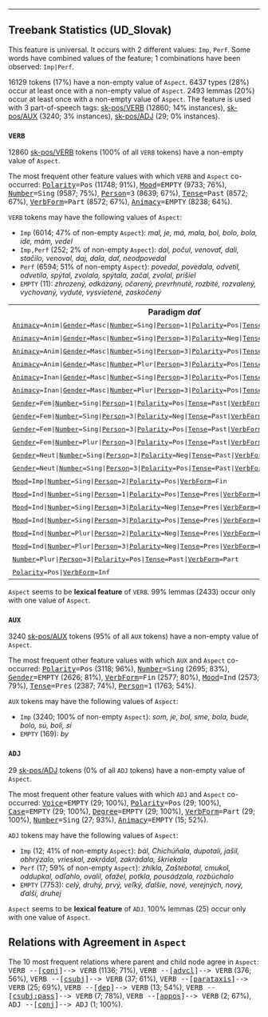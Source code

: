 

--------------------------------------------------------------------------------

## Treebank Statistics (UD_Slovak)

This feature is universal.
It occurs with 2 different values: `Imp`, `Perf`.
Some words have combined values of the feature; 1 combinations have been observed: `Imp|Perf`.

16129 tokens (17%) have a non-empty value of `Aspect`.
6437 types (28%) occur at least once with a non-empty value of `Aspect`.
2493 lemmas (20%) occur at least once with a non-empty value of `Aspect`.
The feature is used with 3 part-of-speech tags: [sk-pos/VERB]() (12860; 14% instances), [sk-pos/AUX]() (3240; 3% instances), [sk-pos/ADJ]() (29; 0% instances).

### `VERB`

12860 [sk-pos/VERB]() tokens (100% of all `VERB` tokens) have a non-empty value of `Aspect`.

The most frequent other feature values with which `VERB` and `Aspect` co-occurred: <tt><a href="Polarity.html">Polarity</a>=Pos</tt> (11748; 91%), <tt><a href="Mood.html">Mood</a>=EMPTY</tt> (9733; 76%), <tt><a href="Number.html">Number</a>=Sing</tt> (9587; 75%), <tt><a href="Person.html">Person</a>=3</tt> (8639; 67%), <tt><a href="Tense.html">Tense</a>=Past</tt> (8572; 67%), <tt><a href="VerbForm.html">VerbForm</a>=Part</tt> (8572; 67%), <tt><a href="Animacy.html">Animacy</a>=EMPTY</tt> (8238; 64%).

`VERB` tokens may have the following values of `Aspect`:

* `Imp` (6014; 47% of non-empty `Aspect`): <em>mal, je, má, mala, bol, bolo, bola, ide, mám, vedel</em>
* `Imp,Perf` (252; 2% of non-empty `Aspect`): <em>dal, počul, venovať, dali, stačilo, venoval, daj, dala, dať, neodpovedal</em>
* `Perf` (6594; 51% of non-empty `Aspect`): <em>povedal, povedala, odvetil, odvetila, spýtal, zvolala, spýtala, začal, zvolal, prišiel</em>
* `EMPTY` (11): <em>zhrozený, odkázaný, očarený, prevrhnuté, rozbité, rozvalený, vychovaný, vyduté, vysvietené, zaskočený</em>

<table>
  <tr><th>Paradigm <i>dať</i></th><th><tt>Imp</tt></th><th><tt>Imp,Perf</tt></th><th><tt>Perf</tt></th></tr>
  <tr><td><tt><a href="Animacy.html">Animacy</a>=Anim|<a href="Gender.html">Gender</a>=Masc|<a href="Number.html">Number</a>=Sing|<a href="Person.html">Person</a>=1|<a href="Polarity.html">Polarity</a>=Pos|<a href="Tense.html">Tense</a>=Past|<a href="VerbForm.html">VerbForm</a>=Part</tt></td><td></td><td><em>dal</em></td><td><em>dal</em></td></tr>
  <tr><td><tt><a href="Animacy.html">Animacy</a>=Anim|<a href="Gender.html">Gender</a>=Masc|<a href="Number.html">Number</a>=Sing|<a href="Person.html">Person</a>=3|<a href="Polarity.html">Polarity</a>=Neg|<a href="Tense.html">Tense</a>=Past|<a href="VerbForm.html">VerbForm</a>=Part</tt></td><td></td><td><em>Nedal</em></td><td></td></tr>
  <tr><td><tt><a href="Animacy.html">Animacy</a>=Anim|<a href="Gender.html">Gender</a>=Masc|<a href="Number.html">Number</a>=Sing|<a href="Person.html">Person</a>=3|<a href="Polarity.html">Polarity</a>=Pos|<a href="Tense.html">Tense</a>=Past|<a href="VerbForm.html">VerbForm</a>=Part</tt></td><td></td><td><em>dal</em></td><td><em>dal</em></td></tr>
  <tr><td><tt><a href="Animacy.html">Animacy</a>=Anim|<a href="Gender.html">Gender</a>=Masc|<a href="Number.html">Number</a>=Plur|<a href="Person.html">Person</a>=3|<a href="Polarity.html">Polarity</a>=Pos|<a href="Tense.html">Tense</a>=Past|<a href="VerbForm.html">VerbForm</a>=Part</tt></td><td></td><td><em>dali</em></td><td><em>dali</em></td></tr>
  <tr><td><tt><a href="Animacy.html">Animacy</a>=Inan|<a href="Gender.html">Gender</a>=Masc|<a href="Number.html">Number</a>=Sing|<a href="Person.html">Person</a>=3|<a href="Polarity.html">Polarity</a>=Pos|<a href="Tense.html">Tense</a>=Past|<a href="VerbForm.html">VerbForm</a>=Part</tt></td><td></td><td><em>dal</em></td><td><em>dal</em></td></tr>
  <tr><td><tt><a href="Animacy.html">Animacy</a>=Inan|<a href="Gender.html">Gender</a>=Masc|<a href="Number.html">Number</a>=Plur|<a href="Person.html">Person</a>=3|<a href="Polarity.html">Polarity</a>=Pos|<a href="Tense.html">Tense</a>=Past|<a href="VerbForm.html">VerbForm</a>=Part</tt></td><td></td><td><em>dali</em></td><td></td></tr>
  <tr><td><tt><a href="Gender.html">Gender</a>=Fem|<a href="Number.html">Number</a>=Sing|<a href="Person.html">Person</a>=1|<a href="Polarity.html">Polarity</a>=Pos|<a href="Tense.html">Tense</a>=Past|<a href="VerbForm.html">VerbForm</a>=Part</tt></td><td></td><td></td><td><em>dala</em></td></tr>
  <tr><td><tt><a href="Gender.html">Gender</a>=Fem|<a href="Number.html">Number</a>=Sing|<a href="Person.html">Person</a>=3|<a href="Polarity.html">Polarity</a>=Neg|<a href="Tense.html">Tense</a>=Past|<a href="VerbForm.html">VerbForm</a>=Part</tt></td><td></td><td><em>nedala</em></td><td><em>nedala</em></td></tr>
  <tr><td><tt><a href="Gender.html">Gender</a>=Fem|<a href="Number.html">Number</a>=Sing|<a href="Person.html">Person</a>=3|<a href="Polarity.html">Polarity</a>=Pos|<a href="Tense.html">Tense</a>=Past|<a href="VerbForm.html">VerbForm</a>=Part</tt></td><td></td><td><em>dala</em></td><td><em>dala</em></td></tr>
  <tr><td><tt><a href="Gender.html">Gender</a>=Fem|<a href="Number.html">Number</a>=Plur|<a href="Person.html">Person</a>=3|<a href="Polarity.html">Polarity</a>=Pos|<a href="Tense.html">Tense</a>=Past|<a href="VerbForm.html">VerbForm</a>=Part</tt></td><td></td><td></td><td><em>dali</em></td></tr>
  <tr><td><tt><a href="Gender.html">Gender</a>=Neut|<a href="Number.html">Number</a>=Sing|<a href="Person.html">Person</a>=3|<a href="Polarity.html">Polarity</a>=Neg|<a href="Tense.html">Tense</a>=Past|<a href="VerbForm.html">VerbForm</a>=Part</tt></td><td><em>nedalo</em></td><td><em>nedalo</em></td><td></td></tr>
  <tr><td><tt><a href="Gender.html">Gender</a>=Neut|<a href="Number.html">Number</a>=Sing|<a href="Person.html">Person</a>=3|<a href="Polarity.html">Polarity</a>=Pos|<a href="Tense.html">Tense</a>=Past|<a href="VerbForm.html">VerbForm</a>=Part</tt></td><td></td><td><em>dalo</em></td><td></td></tr>
  <tr><td><tt><a href="Mood.html">Mood</a>=Imp|<a href="Number.html">Number</a>=Sing|<a href="Person.html">Person</a>=2|<a href="Polarity.html">Polarity</a>=Pos|<a href="VerbForm.html">VerbForm</a>=Fin</tt></td><td></td><td><em>daj</em></td><td></td></tr>
  <tr><td><tt><a href="Mood.html">Mood</a>=Ind|<a href="Number.html">Number</a>=Sing|<a href="Person.html">Person</a>=1|<a href="Polarity.html">Polarity</a>=Pos|<a href="Tense.html">Tense</a>=Pres|<a href="VerbForm.html">VerbForm</a>=Fin</tt></td><td></td><td><em>dám</em></td><td><em>Dám</em></td></tr>
  <tr><td><tt><a href="Mood.html">Mood</a>=Ind|<a href="Number.html">Number</a>=Sing|<a href="Person.html">Person</a>=3|<a href="Polarity.html">Polarity</a>=Neg|<a href="Tense.html">Tense</a>=Pres|<a href="VerbForm.html">VerbForm</a>=Fin</tt></td><td></td><td><em>nedá</em></td><td></td></tr>
  <tr><td><tt><a href="Mood.html">Mood</a>=Ind|<a href="Number.html">Number</a>=Sing|<a href="Person.html">Person</a>=3|<a href="Polarity.html">Polarity</a>=Pos|<a href="Tense.html">Tense</a>=Pres|<a href="VerbForm.html">VerbForm</a>=Fin</tt></td><td><em>Dá</em></td><td><em>dá</em></td><td></td></tr>
  <tr><td><tt><a href="Mood.html">Mood</a>=Ind|<a href="Number.html">Number</a>=Plur|<a href="Person.html">Person</a>=2|<a href="Polarity.html">Polarity</a>=Neg|<a href="Tense.html">Tense</a>=Pres|<a href="VerbForm.html">VerbForm</a>=Fin</tt></td><td></td><td><em>nedáte</em></td><td></td></tr>
  <tr><td><tt><a href="Mood.html">Mood</a>=Ind|<a href="Number.html">Number</a>=Plur|<a href="Person.html">Person</a>=3|<a href="Polarity.html">Polarity</a>=Neg|<a href="Tense.html">Tense</a>=Pres|<a href="VerbForm.html">VerbForm</a>=Fin</tt></td><td><em>nedajú</em></td><td><em>nedajú</em></td><td></td></tr>
  <tr><td><tt><a href="Number.html">Number</a>=Plur|<a href="Person.html">Person</a>=3|<a href="Polarity.html">Polarity</a>=Pos|<a href="Tense.html">Tense</a>=Past|<a href="VerbForm.html">VerbForm</a>=Part</tt></td><td></td><td><em>dali</em></td><td></td></tr>
  <tr><td><tt><a href="Polarity.html">Polarity</a>=Pos|<a href="VerbForm.html">VerbForm</a>=Inf</tt></td><td></td><td><em>dať</em></td><td><em>dať</em></td></tr>
</table>

`Aspect` seems to be **lexical feature** of `VERB`. 99% lemmas (2433) occur only with one value of `Aspect`.

### `AUX`

3240 [sk-pos/AUX]() tokens (95% of all `AUX` tokens) have a non-empty value of `Aspect`.

The most frequent other feature values with which `AUX` and `Aspect` co-occurred: <tt><a href="Polarity.html">Polarity</a>=Pos</tt> (3118; 96%), <tt><a href="Number.html">Number</a>=Sing</tt> (2695; 83%), <tt><a href="Gender.html">Gender</a>=EMPTY</tt> (2626; 81%), <tt><a href="VerbForm.html">VerbForm</a>=Fin</tt> (2577; 80%), <tt><a href="Mood.html">Mood</a>=Ind</tt> (2573; 79%), <tt><a href="Tense.html">Tense</a>=Pres</tt> (2387; 74%), <tt><a href="Person.html">Person</a>=1</tt> (1763; 54%).

`AUX` tokens may have the following values of `Aspect`:

* `Imp` (3240; 100% of non-empty `Aspect`): <em>som, je, bol, sme, bola, bude, bolo, sú, boli, si</em>
* `EMPTY` (169): <em>by</em>

### `ADJ`

29 [sk-pos/ADJ]() tokens (0% of all `ADJ` tokens) have a non-empty value of `Aspect`.

The most frequent other feature values with which `ADJ` and `Aspect` co-occurred: <tt><a href="Voice.html">Voice</a>=EMPTY</tt> (29; 100%), <tt><a href="Polarity.html">Polarity</a>=Pos</tt> (29; 100%), <tt><a href="Case.html">Case</a>=EMPTY</tt> (29; 100%), <tt><a href="Degree.html">Degree</a>=EMPTY</tt> (29; 100%), <tt><a href="VerbForm.html">VerbForm</a>=Part</tt> (29; 100%), <tt><a href="Number.html">Number</a>=Sing</tt> (27; 93%), <tt><a href="Animacy.html">Animacy</a>=EMPTY</tt> (15; 52%).

`ADJ` tokens may have the following values of `Aspect`:

* `Imp` (12; 41% of non-empty `Aspect`): <em>bál, Chichúňala, dupotali, jašil, obhrýzalo, vrieskal, zakrádal, zakrádala, škriekala</em>
* `Perf` (17; 59% of non-empty `Aspect`): <em>zhíkla, Zaštebotal, cmukol, oddupkal, odľahlo, ovalil, oťažel, potkla, pousádzala, rozbúchalo</em>
* `EMPTY` (7753): <em>celý, druhý, prvý, veľký, ďalšie, nové, verejných, nový, ďalší, druhej</em>

`Aspect` seems to be **lexical feature** of `ADJ`. 100% lemmas (25) occur only with one value of `Aspect`.

## Relations with Agreement in `Aspect`

The 10 most frequent relations where parent and child node agree in `Aspect`:
<tt>VERB --[<a href="../dep/conj.html">conj</a>]--> VERB</tt> (1136; 71%),
<tt>VERB --[<a href="../dep/advcl.html">advcl</a>]--> VERB</tt> (376; 56%),
<tt>VERB --[<a href="../dep/csubj.html">csubj</a>]--> VERB</tt> (37; 61%),
<tt>VERB --[<a href="../dep/parataxis.html">parataxis</a>]--> VERB</tt> (25; 69%),
<tt>VERB --[<a href="../dep/dep.html">dep</a>]--> VERB</tt> (13; 54%),
<tt>VERB --[<a href="../dep/csubj:pass.html">csubj:pass</a>]--> VERB</tt> (7; 78%),
<tt>VERB --[<a href="../dep/appos.html">appos</a>]--> VERB</tt> (2; 67%),
<tt>ADJ --[<a href="../dep/conj.html">conj</a>]--> ADJ</tt> (1; 100%).

